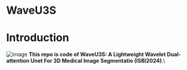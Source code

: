 # WaveU3S

# Introduction
![image](https://github.com/kingofengineer/WaveU3S/figure/image.png) 
  **This repo is code of WaveU3S: A Lightweight Wavelet Dual-attention Unet For 3D Medical Image Segmentatio (ISBI2024)**.\

